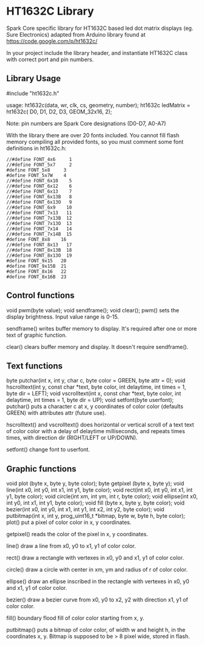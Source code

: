 HT1632C Library
===============

Spark Core specific library for HT1632C based led dot matrix displays (eg. Sure Electronics)
adapted from Arduino library found at https://code.google.com/p/ht1632c/

In your project include the library header, and instantiate HT1632C class with correct port and pin numbers.

Library Usage
-------------

#include "ht1632c.h"

usage: ht1632c(data, wr, clk, cs, geometry, number);
ht1632c ledMatrix = ht1632c( D0, D1, D2, D3, GEOM_32x16, 2);

Note: pin numbers are Spark Core designations (D0-D7, A0-A7)

With the library there are over 20 fonts included. You cannot fill flash memory compiling all provided fonts, so you must comment some font definitions in ht1632c.h:

```
//#define FONT_4x6     1
//#define FONT_5x7     2
#define FONT_5x8     3
#define FONT_5x7W    4
//#define FONT_6x10    5
//#define FONT_6x12    6
//#define FONT_6x13    7
//#define FONT_6x13B   8
//#define FONT_6x13O   9
//#define FONT_6x9    10
//#define FONT_7x13   11
//#define FONT_7x13B  12
//#define FONT_7x13O  13
//#define FONT_7x14   14
//#define FONT_7x14B  15
#define FONT_8x8    16
//#define FONT_8x13   17
//#define FONT_8x13B  18
//#define FONT_8x13O  19
#define FONT_9x15   20
#define FONT_9x15B  21
#define FONT_8x16   22
#define FONT_8x16B  23
```

Control functions
-----------------

void pwm(byte value);
void sendframe();
void clear();
pwm() sets the display brightness. Input value range is 0-15.

sendframe() writes buffer memory to display. It's required after one or more text of graphic function.

clear() clears buffer memory and display. It doesn't require sendframe().

Text functions
--------------

byte putchar(int x, int y, char c, byte color = GREEN, byte attr = 0);
void hscrolltext(int y, const char *text, byte color, int delaytime, int times = 1, byte dir = LEFT);
void vscrolltext(int x, const char *text, byte color, int delaytime, int times = 1, byte dir = UP);
void setfont(byte userfont);
putchar() puts a character c at x, y coordinates of color color (defaults GREEN) with attributes attr (future use).

hscrolltext() and vscrolltext() does horizontal or vertical scroll of a text text of color color with a delay of delaytime milliseconds, and repeats times times, with direction dir (RIGHT/LEFT or UP/DOWN).

setfont() change font to userfont.

Graphic functions
-----------------

void plot (byte x, byte y, byte color);
byte getpixel (byte x, byte y);
void line(int x0, int y0, int x1, int y1, byte color);
void rect(int x0, int y0, int x1, int y1, byte color);
void circle(int xm, int ym, int r, byte color);
void ellipse(int x0, int y0, int x1, int y1, byte color);
void fill (byte x, byte y, byte color);
void bezier(int x0, int y0, int x1, int y1, int x2, int y2, byte color);
void putbitmap(int x, int y, prog_uint16_t *bitmap, byte w, byte h, byte color);
plot() put a pixel of color color in x, y coordinates.

getpixel() reads the color of the pixel in x, y coordinates.

line() draw a line from x0, y0 to x1, y1 of color color.

rect() draw a rectangle with vertexes in x0, y0 and x1, y1 of color color.

circle() draw a circle with center in xm, ym and radius of r of color color.

ellipse() draw an ellipse inscribed in the rectangle with vertexes in x0, y0 and x1, y1 of color color.

bezier() draw a bezier curve from x0, y0 to x2, y2 with direction x1, y1 of color color.

fill() boundary flood fill of color color starting from x, y.

putbitmap() puts a bitmap of color color, of width w and height h, in the coordinates x, y. Bitmap is supposed to be > 8 pixel wide, stored in flash.

